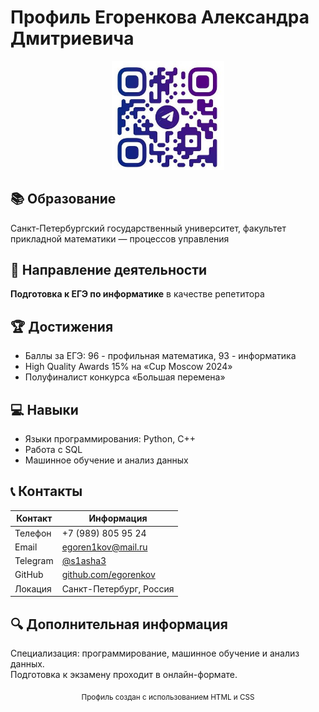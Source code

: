 # Профиль Егоренкова Александра Дмитриевича

<div align="center">
  <img src="photo_5458860101747207984_y.jpg" alt="QR-code на телеграмм" width="180">
</div>

## 📚 Образование
Санкт-Петербургский государственный университет, факультет прикладной математики — процессов управления

## 🎯 Направление деятельности
**Подготовка к ЕГЭ по информатике** в качестве репетитора

## 🏆 Достижения
- Баллы за ЕГЭ: 96 - профильная математика, 93 - информатика
- High Quality Awards 15% на «Cup Moscow 2024»
- Полуфиналист конкурса «Большая перемена»

## 💻 Навыки
- Языки программирования: Python, C++
- Работа с SQL
- Машинное обучение и анализ данных

## 📞 Контакты
| Контакт | Информация |
|---------|------------|
| Телефон | +7 (989) 805 95 24 |
| Email | egoren1kov@mail.ru |
| Telegram | [@s1asha3](https://t.me/s1asha3) |
| GitHub | [github.com/egorenkov](https://github.com/egorenkov) |
| Локация | Санкт-Петербург, Россия |

## 🔍 Дополнительная информация
Специализация: программирование, машинное обучение и анализ данных.  
Подготовка к экзамену проходит в онлайн-формате.

<div align="center">
  <sub>Профиль создан с использованием HTML и CSS</sub>
</div>
